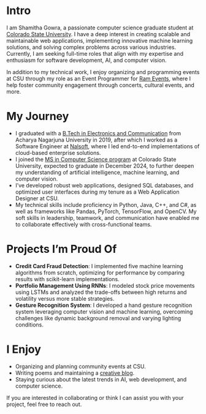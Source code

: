 # Intro

I am Shamitha Gowra, a passionate computer science graduate student at [Colorado State University](https://www.cs.colostate.edu/). I have a deep interest in creating scalable and maintainable web applications, implementing innovative machine learning solutions, and solving complex problems across various industries. Currently, I am seeking full-time roles that align with my expertise and enthusiasm for software development, AI, and computer vision.

In addition to my technical work, I enjoy organizing and programming events at CSU through my role as an Event Programmer for [Ram Events](https://lsc.colostate.edu/sli/events-at-csu/ram-events/), where I help foster community engagement through concerts, cultural events, and more.

# My Journey

- I graduated with a [B.Tech in Electronics and Communication](https://www.anu.ac.in/) from Acharya Nagarjuna University in 2019, after which I worked as a Software Engineer at [Nalsoft](https://nalsoft.com/), where I led end-to-end implementations of cloud-based enterprise solutions.
- I joined the [MS in Computer Science program](https://www.cs.colostate.edu/grad/ms-programs/) at Colorado State University, expected to graduate in December 2024, to further deepen my understanding of artificial intelligence, machine learning, and computer vision.
- I’ve developed robust web applications, designed SQL databases, and optimized user interfaces during my tenure as a Web Application Designer at CSU.
- My technical skills include proficiency in Python, Java, C++, and C#, as well as frameworks like Pandas, PyTorch, TensorFlow, and OpenCV. My soft skills in leadership, teamwork, and communication have enabled me to collaborate effectively with cross-functional teams.

# Projects I’m Proud Of

- **Credit Card Fraud Detection**: I implemented five machine learning algorithms from scratch, optimizing for performance by comparing results with scikit-learn implementations.
- **Portfolio Management Using RNNs**: I modeled stock price movements using LSTMs and analyzed the trade-offs between high returns and volatility versus more stable strategies.
- **Gesture Recognition System**: I developed a hand gesture recognition system leveraging computer vision and machine learning, overcoming challenges like dynamic background removal and varying lighting conditions.

# I Enjoy

- Organizing and planning community events at CSU.
- Writing poems and maintaining a [creative blog](https://shamithablog.wordpress.com/).
- Staying curious about the latest trends in AI, web development, and computer science.

If you are interested in collaborating or think I can assist you with your project, feel free to reach out.
